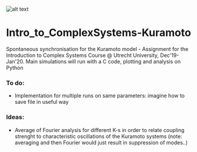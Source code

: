 ![alt text](https://sites.lsa.umich.edu/ksmoore/wp-content/uploads/sites/630/2018/06/TacomaNarrows.jpg)


# Intro_to_ComplexSystems-Kuramoto
Spontaneous synchronisation for the Kuramoto model - Assignment for the Introduction to Complex Systems Course @ Utrecht University, Dec'19-Jan'20. Main simulations will run with a C code, plotting and analysis on Python

### To do:
  - Implementation for multiple runs on same parameters: imagine how to save file in useful way

### Ideas:
  - Average of Fourier analysis for different K-s in order to relate coupling strenght to characteristic oscillations of the Kuramoto systems (note: averaging and then Fourier would just result in suppression of modes..)
  
